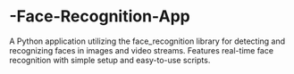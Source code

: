 # -Face-Recognition-App
A Python application utilizing the face_recognition library for detecting and recognizing faces in images and video streams. Features real-time face recognition with simple setup and easy-to-use scripts.
